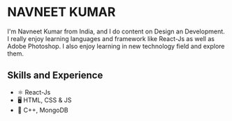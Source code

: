 # NAVNEET KUMAR

I'm Navneet Kumar from India, and I do content on Design an Development. I really enjoy learning languages and framework like React-Js as well as Adobe Photoshop.
I also enjoy learning in new technology field and explore them.

## Skills and Experience
* ⚛ React-Js
* 🖥️ HTML, CSS & JS
* 📁 C++, MongoDB
